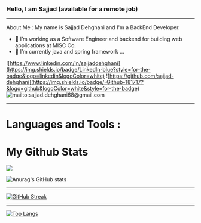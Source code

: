 ### Hello, I am Sajjad (available for a remote job)

____


About Me :
My name is Sajjad Dehghani and I'm a BackEnd Developer. 

- 🔭 I’m working as a Software Engineer and backend for building web applications at MISC Co.
- 🌱 I’m currently java and spring framework ...


![https://www.linkedin.com/in/sajjaddehghani](https://img.shields.io/badge/LinkedIn-blue?style=for-the-badge&logo=linkedin&logoColor=white)
![https://github.com/sajjad-dehghani](https://img.shields.io/badge/-Github-181717?&logo=github&logoColor=white&style=for-the-badge)
![mailto:sajjad.dehghani68@gmail.com](https://img.shields.io/badge/-Gmail-D14836?logo=gmail&logoColor=white&style=for-the-badge)
____

# Languages and Tools :


# My Github Stats

![](https://komarev.com/ghpvc/?username=sajjad-dehghani&color=brightgreen)

![Anurag's GitHub stats](https://github-readme-stats.vercel.app/api?username=sajjad-dehghani&show_icons=true&theme=algolia)

____


[![GitHub Streak](https://github-readme-streak-stats.herokuapp.com/?user=sajjad-dehghani&theme=highcontrast)](https://git.io/streak-stats)

____


[![Top Langs](https://github-readme-stats.vercel.app/api/top-langs/?username=sajjad-dehghani&&layout=compact&theme=tokyonight)](https://github.com/anuraghazra/github-readme-stats)


<!--
**sajjad-dehghani/sajjad-dehghani** is a ✨ _special_ ✨ repository because its `README.md` (this file) appears on your GitHub profile.

Here are some ideas to get you started:

- 🔭 I’m currently working on ...
- 🌱 I’m currently learning ...
- 👯 I’m looking to collaborate on ...
- 🤔 I’m looking for help with ...
- 💬 Ask me about ...
- 📫 How to reach me: ...
- 😄 Pronouns: ...
- ⚡ Fun fact: ...
-->





